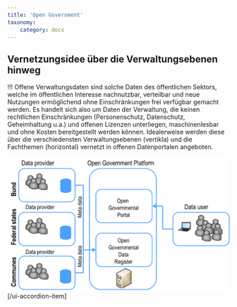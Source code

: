 ```yaml
---
title: 'Open Government'
taxonomy:
    category: docs
---
```


## Vernetzungsidee über die Verwaltungsebenen hinweg

!!! Offene Verwaltungsdaten sind solche Daten des öffentlichen Sektors, welche im öffentlichen Interesse nachnutzbar, verteilbar und neue Nutzungen ermöglichend ohne Einschränkungen frei verfügbar gemacht werden. Es handelt sich also um Daten der Verwaltung, die keinen rechtlichen Einschränkungen (Personenschutz, Datenschutz, Geheimhaltung u.a.) und offenen Lizenzen unterliegen, maschinenlesbar und ohne Kosten bereitgestellt werden können. Idealerweise werden diese über die verschiedensten Verwaltungsebenen (vertikla) und die Fachthemen (horizontal) vernetzt in offenen Datenportalen angeboten.

![Quelle: Open Government Studie (2012), S. 80](opengov_plattform.png?classes=caption "Open Government Studie (2012), S. 80")
[/ui-accordion-item]

